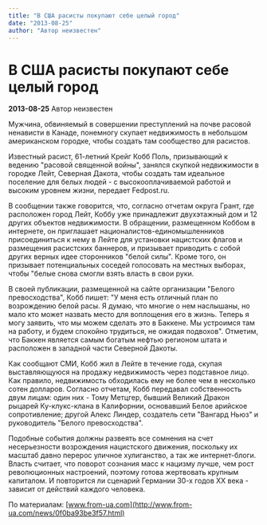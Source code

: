 ```yaml
---
title: "В США расисты покупают себе целый город"
date: "2013-08-25"
author: "Автор неизвестен"
---
```


# В США расисты покупают себе целый город

**2013-08-25** Автор неизвестен

Мужчина, обвиняемый в совершении преступлений на почве расовой ненависти в Канаде, понемногу скупает недвижимость в небольшом американском городке, чтобы создать там сообщество для расистов.

Известный расист, 61-летний Крейг Кобб Поль, призывающий к ведению "расовой священной войны", занялся скупкой недвижимости в городке Лейт, Северная Дакота, чтобы создать там идеальное поселение для белых людей - с высокооплачиваемой работой и высоким уровнем жизни, передает Fedpost.ru.

В сообщении также говорится, что, согласно отчетам округа Грант, где расположен город Лейт, Коббу уже принадлежит двухэтажный дом и 12 других объектов недвижимости. В обращении, размещенном Коббом в интернете, он приглашает националистов-единомышленников присоединиться к нему в Лейте для установки нацистских флагов и размещения расистских баннеров, и призывает приводить с собой других верных идее сторонников "белой силы". Кроме того, он призывает потенциальных соседей голосовать на местных выборах, чтобы "белые снова смогли взять власть в свои руки.

В своей публикации, размещенной на сайте организации "Белого превосходства", Кобб пишет: "У меня есть отличный план по возрождению белой расы. Я думаю, что многие о нем наслышаны, но мало кто может назвать место для воплощения его в жизнь. Теперь я могу заявить, что мы можем сделать это в Баккене. Мы устроимся там на работу, и будем спокойно трудиться, не ожидая подвохов". Отметим, что Баккен является самым богатым нефтью регионом штата и расположен в западной части Северной Дакоты.

Как сообщают СМИ, Кобб жил в Лейте в течение года, скупая выставляющуюся на продажу недвижимость через подставное лицо. Как правило, недвижимость обходилась ему не более чем в несколько сотен долларов. Согласно отчетам, Кобб передавал собственность двум лицам: один них - Тому Метцгер, бывший Великий Дракон рыцарей Ку-клукс-клана в Калифорнии, основавший Белое арийское сопротивление; другой Алекс Линдер, создатель сети "Вангард Ньюз" и руководитель "Белого превосходства".

Подобные события должны развеять все сомнения на счет несерьезности возрождения нацистского движения, поскольку их масштаб давно перерос уличное хулиганство, а так же интернет-блоги. Власть считает, что поворот сознания масс к нацизму лучше, чем рост революционных настроений, поэтому готова жертвовать крупным капиталом. И повторится ли сценарий Германии 30-х годов XX века - зависит от действий каждого человека.

По материалам: [www.from-ua.com](http://www.from-ua.com/news/0f0ba93be3f57.html)